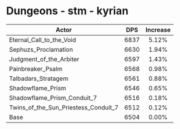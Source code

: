# Dungeons - stm - kyrian
| Actor | DPS | Increase |
|---|:---:|:---:|
|Eternal_Call_to_the_Void|6837|5.12%|
|Sephuzs_Proclamation|6630|1.94%|
|Judgment_of_the_Arbiter|6597|1.43%|
|Painbreaker_Psalm|6568|0.98%|
|Talbadars_Stratagem|6561|0.88%|
|Shadowflame_Prism|6546|0.65%|
|Shadowflame_Prism_Conduit_7|6516|0.18%|
|Twins_of_the_Sun_Priestess_Conduit_7|6512|0.12%|
|Base|6504|0.00%|
